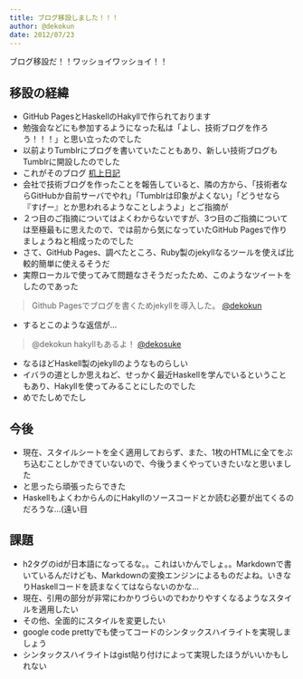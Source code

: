 ```yaml
---
title: ブログ移設しました！！！
author: @dekokun
date: 2012/07/23
---
```


ブログ移設だ！！ワッショイワッショイ！！

## 移設の経緯

* GitHub PagesとHaskellのHakyllで作られております
* 勉強会などにも参加するようになった私は「よし、技術ブログを作ろう！！！」と思い立ったのでした
* 以前よりTumblrにブログを書いていたこともあり、新しい技術ブログもTumblrに開設したのでした
* これがそのブログ [机上日記](http://www.tumblr.com/blog/dekotech)
* 会社で技術ブログを作ったことを報告していると、隣の方から、「技術者ならGitHubか自前サーバでやれ」「Tumblrは印象がよくない」「どうせなら『すげー』とか思われるようなことしようよ」とご指摘が
* ２つ目のご指摘についてはよくわからないですが、3つ目のご指摘については至極最もに思えたので、では前から気になっていたGitHub Pagesで作りましょうねと相成ったのでした
* さて、GitHub Pages、調べたところ、Ruby製のjekyllなるツールを使えば比較的簡単に使えるそうだ
* 実際ローカルで使ってみて問題なさそうだったため、このようなツイートをしたのであった

> Github Pagesでブログを書くためjekyllを導入した。
> [@dekokun](https://twitter.com/dekokun/status/227379652736475137)

* するとこのような返信が…

> @dekokun hakyllもあるよ！
> [@dekosuke](https://twitter.com/dekosuke/status/227379999064330242)

* なるほどHaskell製のjekyllのようなものらしい
* イバラの道としか思えねど、せっかく最近Haskellを学んでいるということもあり、Hakyllを使ってみることにしたのでした
* めでたしめでたし

## 今後

* 現在、スタイルシートを全く適用しておらず、また、1枚のHTMLに全てをぶち込むことしかできていないので、今後うまくやっていきたいなと思いました
* と思ったら頑張ったらできた
* HaskellもよくわからんのにHakyllのソースコードとか読む必要が出てくるのだろうな…(遠い目

## 課題

* h2タグのidが日本語になってるな。。これはいかんでしょ。。Markdownで書いているんだけども、Markdownの変換エンジンによるものだよね。いきなりHaskellコードを読まなくてはならないのかな…
* 現在、引用の部分が非常にわかりづらいのでわかりやすくなるようなスタイルを適用したい
* その他、全面的にスタイルを変更したい
* google code prettyでも使ってコードのシンタックスハイライトを実現しましょう
* シンタックスハイライトはgist貼り付けによって実現したほうがいいかもしれない
